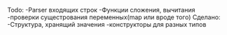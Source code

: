 Todo:
	-Parser входящих строк
	-Функции сложения, вычитания
	-проверки сущестрования переменных(map или вроде того)
Сделано:
	-Структура, хранящий значения
	-конструкторы для разных типов